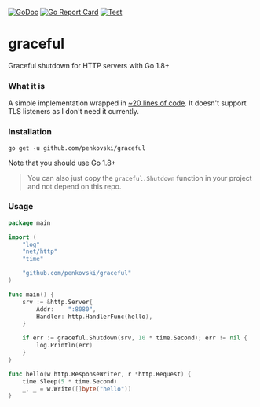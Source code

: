 [![GoDoc](https://godoc.org/github.com/penkovski/graceful?status.svg)](https://pkg.go.dev/github.com/penkovski/graceful)
[![Go Report Card](https://goreportcard.com/badge/github.com/penkovski/graceful)](https://goreportcard.com/report/github.com/penkovski/graceful)
[![Test](https://github.com/penkovski/graceful/actions/workflows/go.yml/badge.svg)](https://github.com/penkovski/graceful/actions/workflows/go.yml)

# graceful
Graceful shutdown for HTTP servers with Go 1.8+

### What it is

A simple implementation wrapped in [~20 lines 
of code](./graceful.go). It doesn't support TLS listeners as 
I don't need it currently. 

### Installation

```shell
go get -u github.com/penkovski/graceful
```

Note that you should use Go 1.8+

> You can also just copy the `graceful.Shutdown` function in your project 
> and not depend on this repo.

### Usage

```go
package main

import (
	"log"
	"net/http"
	"time"

	"github.com/penkovski/graceful"
)

func main() {
	srv := &http.Server{
		Addr:    ":8080",
		Handler: http.HandlerFunc(hello),
	}

	if err := graceful.Shutdown(srv, 10 * time.Second); err != nil {
		log.Println(err)
	}
}

func hello(w http.ResponseWriter, r *http.Request) {
	time.Sleep(5 * time.Second)
	_, _ = w.Write([]byte("hello"))
}
```
